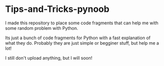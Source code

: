 # Tips-and-Tricks-pynoob
I made this repository to place some code fragments that can help me with some random problem with Python.

Its just a bunch of code fragments for Python with a fast explanation of what they do.
Probably they are just simple or begginer stuff, but help me a lot!

I still don't upload anything, but I will soon!
